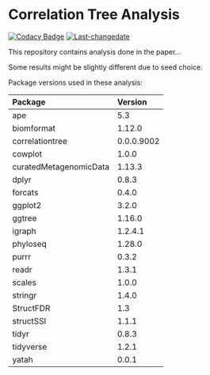 
<!-- README.md is generated from README.Rmd. Please edit that file -->

# Correlation Tree Analysis

<!-- badges: start -->

[![Codacy
Badge](https://api.codacy.com/project/badge/Grade/ba04cd22d16047bb831608b9a7a6702f)](https://www.codacy.com/app/abichat/correlationtree_analysis?utm_source=github.com&utm_medium=referral&utm_content=abichat/correlationtree_analysis&utm_campaign=Badge_Grade)
[![Last-changedate](https://img.shields.io/badge/last%20change-2019--07--25-yellowgreen.svg)](/commits/master)
<!-- badges: end -->

This repository contains analysis done in the paper…

Some results might be slightly different due to seed choice.

Package versions used in these analysis:

| Package                | Version    |
| :--------------------- | :--------- |
| ape                    | 5.3        |
| biomformat             | 1.12.0     |
| correlationtree        | 0.0.0.9002 |
| cowplot                | 1.0.0      |
| curatedMetagenomicData | 1.13.3     |
| dplyr                  | 0.8.3      |
| forcats                | 0.4.0      |
| ggplot2                | 3.2.0      |
| ggtree                 | 1.16.0     |
| igraph                 | 1.2.4.1    |
| phyloseq               | 1.28.0     |
| purrr                  | 0.3.2      |
| readr                  | 1.3.1      |
| scales                 | 1.0.0      |
| stringr                | 1.4.0      |
| StructFDR              | 1.3        |
| structSSI              | 1.1.1      |
| tidyr                  | 0.8.3      |
| tidyverse              | 1.2.1      |
| yatah                  | 0.0.1      |
